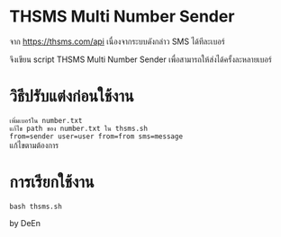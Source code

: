 
# THSMS Multi Number Sender

จาก https://thsms.com/api
เนื่องจากระบบดังกล่าว SMS ได้ทีละเบอร์

จึงเขียน script
THSMS Multi Number Sender
เพื่อสามารถให้ส่งได้ครั้งละหลายเบอร์

# วิธีปรับแต่งก่อนใช้งาน
`เพิ่มเบอร์ใน number.txt` <br />
`แก้ไข path ของ number.txt ใน thsms.sh`<br />
`from=sender
user=user
from=from
sms=message`<br />
แก้ไขตามต้องการ

# การเรียกใช้งาน
`bash thsms.sh`

by DeEn
